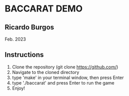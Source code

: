 # BACCARAT DEMO
## Ricardo Burgos
Feb. 2023

## Instructions
1) Clone the repository (git clone https://github.com/)
2) Navigate to the cloned directory
3) type 'make' in your terminal window, then press Enter
4) type './baccarat' and press Enter to run the game
5) Enjoy!
